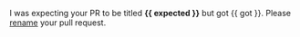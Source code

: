 I was expecting your PR to be titled **{{ expected }}** but got {{ got }}. Please [rename](https://help.github.com/articles/changing-the-base-branch-of-a-pull-request/) your pull request.